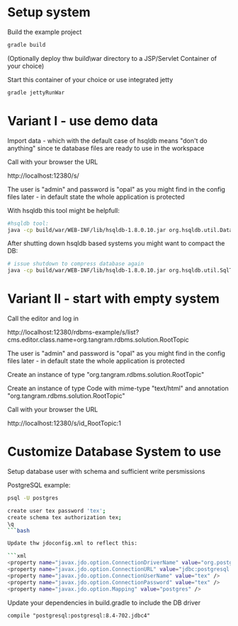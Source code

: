 Setup system
=========

Build the example project

```bash
gradle build
```

(Optionally deploy thw build\war directory to a JSP/Servlet Container of your choice)

Start this container of your choice or use integrated jetty

```bash
gradle jettyRunWar
```

Variant I - use demo data
=================

Import data - which with the default case of hsqldb means "don't do anything" since te database files are ready to use in the workspace

Call with your browser the URL

http://localhost:12380/s/

The user is "admin" and password is "opal" as you might find in the config files later - in default state the whole application is protected

With hsqldb this tool might be helpfull:

```bash
#hsqldb tool:
java -cp build/war/WEB-INF/lib/hsqldb-1.8.0.10.jar org.hsqldb.util.DatabaseManager
```

After shutting down hsqldb based systems you might want to compact the DB:

```bash
# issue shutdown to compress database again
java -cp build/war/WEB-INF/lib/hsqldb-1.8.0.10.jar org.hsqldb.util.SqlTool --inlineRc url=jdbc:hsqldb:file:tangram-rdbms,password=,user=sa --sql "shutdown;"
```



Variant II - start with empty system
=======================

Call the editor and log in

http://localhost:12380/rdbms-example/s/list?cms.editor.class.name=org.tangram.rdbms.solution.RootTopic

The user is "admin" and password is "opal" as you might find in the config files later - in default state the whole application is protected

Create an instance of type "org.tangram.rdbms.solution.RootTopic"

Create an instance of type Code with mime-type "text/html" and annotation "org.tangram.rdbms.solution.RootTopic"

Call with your browser the URL

http://localhost:12380/s/id_RootTopic:1



Customize Database System to use
=======================

Setup database user with schema and sufficient write persmissions

PostgreSQL example:

```bash
psql -U postgres

create user tex password 'tex';
create schema tex authorization tex;
\q
```bash

Update thw jdoconfig.xml to reflect this:

```xml
<property name="javax.jdo.option.ConnectionDriverName" value="org.postgresql.Driver" />
<property name="javax.jdo.option.ConnectionURL" value="jdbc:postgresql://localhost:5432/postgres"/>
<property name="javax.jdo.option.ConnectionUserName" value="tex" />
<property name="javax.jdo.option.ConnectionPassword" value="tex" />
<property name="javax.jdo.option.Mapping" value="postgres" />
```

Update your dependencies in build.gradle to include the DB driver

```
compile "postgresql:postgresql:8.4-702.jdbc4"
```
